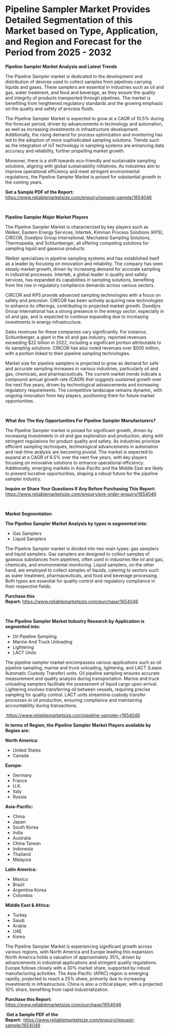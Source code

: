 <p><h1>Pipeline Sampler Market Provides Detailed Segmentation of this Market based on Type, Application, and Region and Forecast for the Period from 2025 - 2032</h1></p><p><strong>Pipeline Sampler Market Analysis and Latest Trends</strong></p>
<p><p>The Pipeline Sampler market is dedicated to the development and distribution of devices used to collect samples from pipelines carrying liquids and gases. These samplers are essential in industries such as oil and gas, water treatment, and food and beverage, as they ensure the quality and integrity of products transported through pipelines. The market is benefiting from heightened regulatory standards and the growing emphasis on the quality and safety of process fluids.</p><p>The Pipeline Sampler Market is expected to grow at a CAGR of 10.5% during the forecast period, driven by advancements in technology and automation, as well as increasing investments in infrastructure development. Additionally, the rising demand for process optimization and monitoring has led to the adoption of more sophisticated sampling solutions. Trends such as the integration of IoT technology in sampling systems are enhancing data accuracy and reliability, further propelling market growth. </p><p>Moreover, there is a shift towards eco-friendly and sustainable sampling solutions, aligning with global sustainability initiatives. As industries aim to improve operational efficiency and meet stringent environmental regulations, the Pipeline Sampler Market is poised for substantial growth in the coming years.</p></p>
<p><strong>Get a Sample PDF of the Report:&nbsp;</strong> <a href="https://www.reliablemarketsize.com/enquiry/request-sample/1654046?utm_campaign=2989&utm_medium=2&utm_source=Github&utm_content=ia&utm_term=18042025&utm_id=pipeline-sampler">https://www.reliablemarketsize.com/enquiry/request-sample/1654046</a></p>
<p>&nbsp;</p>
<p><strong>Pipeline Sampler Major Market Players</strong></p>
<p><p>The Pipeline Sampler Market is characterized by key players such as Welker, Eastern Energy Services, Intertek, Kimman Process Solutions (KPS), CIRCOR, Doedijns Group International, Mechatest Sampling Solutions, Thermopedia, and Schlumberger, all offering competing solutions for sampling liquid and gaseous products.</p><p>Welker specializes in pipeline sampling systems and has established itself as a leader by focusing on innovation and reliability. The company has seen steady market growth, driven by increasing demand for accurate sampling in industrial processes. Intertek, a global leader in quality and safety services, has expanded its capabilities in sampling solutions, benefiting from the rise in regulatory compliance demands across various sectors.</p><p>CIRCOR and KPS provide advanced sampling technologies with a focus on safety and precision. CIRCOR has been actively acquiring new technologies to enhance its offerings, contributing to projected market growth. Doedijns Group International has a strong presence in the energy sector, especially in oil and gas, and is expected to continue expanding due to increasing investments in energy infrastructure.</p><p>Sales revenues for these companies vary significantly. For instance, Schlumberger, a giant in the oil and gas industry, reported revenues exceeding $22 billion in 2022, including a significant portion attributable to its sampling solutions. CIRCOR has also noted revenues over $500 million, with a portion linked to their pipeline sampling technologies.</p><p>Market size for pipeline samplers is projected to grow as demand for safe and accurate sampling increases in various industries, particularly oil and gas, chemicals, and pharmaceuticals. The current market trends indicate a compound annual growth rate (CAGR) that suggests sustained growth over the next five years, driven by technological advancements and increasing regulatory requirements. The competitive landscape remains dynamic, with ongoing innovation from key players, positioning them for future market opportunities.</p></p>
<p>&nbsp;</p>
<p><strong>What Are The Key Opportunities For Pipeline Sampler Manufacturers?</strong></p>
<p><p>The Pipeline Sampler market is poised for significant growth, driven by increasing investments in oil and gas exploration and production, along with stringent regulations for product quality and safety. As industries prioritize efficient sampling techniques, technological advancements in automation and real-time analysis are becoming pivotal. The market is expected to expand at a CAGR of 6.5% over the next five years, with key players focusing on innovative solutions to enhance operational efficiency. Additionally, emerging markets in Asia-Pacific and the Middle East are likely to present lucrative opportunities, shaping a robust future for the pipeline sampler industry.</p></p>
<p><strong>Inquire or Share Your Questions If Any Before Purchasing This Report:</strong> <a href="https://www.reliablemarketsize.com/enquiry/pre-order-enquiry/1654046?utm_campaign=2989&utm_medium=2&utm_source=Github&utm_content=ia&utm_term=18042025&utm_id=pipeline-sampler">https://www.reliablemarketsize.com/enquiry/pre-order-enquiry/1654046</a></p>
<p>&nbsp;</p>
<p><strong>Market Segmentation</strong></p>
<p><strong>The Pipeline Sampler Market Analysis by types is segmented into:</strong></p>
<p><ul><li>Gas Samplers</li><li>Liquid Samplers</li></ul></p>
<p><p>The Pipeline Sampler market is divided into two main types: gas samplers and liquid samplers. Gas samplers are designed to collect samples of gaseous substances from pipelines, often used in industries like oil and gas, chemicals, and environmental monitoring. Liquid samplers, on the other hand, are employed to collect samples of liquids, catering to sectors such as water treatment, pharmaceuticals, and food and beverage processing. Both types are essential for quality control and regulatory compliance in their respective fields.</p></p>
<p><strong>Purchase this Report:&nbsp;</strong><a href="https://www.reliablemarketsize.com/purchase/1654046?utm_campaign=2989&utm_medium=2&utm_source=Github&utm_content=ia&utm_term=18042025&utm_id=pipeline-sampler">https://www.reliablemarketsize.com/purchase/1654046</a></p>
<p>&nbsp;</p>
<p><strong>The Pipeline Sampler Market Industry Research by Application is segmented into:</strong></p>
<p><ul><li>Oil Pipeline Sampling</li><li>Marine And Truck Unloading</li><li>Lightering</li><li>LACT Units</li></ul></p>
<p><p>The pipeline sampler market encompasses various applications such as oil pipeline sampling, marine and truck unloading, lightering, and LACT (Lease Automatic Custody Transfer) units. Oil pipeline sampling ensures accurate measurement and quality analysis during transportation. Marine and truck unloading samplers facilitate the assessment of liquid cargo upon arrival. Lightering involves transferring oil between vessels, requiring precise sampling for quality control. LACT units streamline custody transfer processes in oil production, ensuring compliance and maintaining accountability during transactions.</p></p>
<p><a href="https://www.reliablemarketsize.com/pipeline-sampler-r1654046?utm_campaign=2989&utm_medium=2&utm_source=Github&utm_content=ia&utm_term=18042025&utm_id=pipeline-sampler">&nbsp;https://www.reliablemarketsize.com/pipeline-sampler-r1654046</a></p>
<p><strong>In terms of Region, the Pipeline Sampler Market Players available by Region are:</strong></p>
<p>
    <p> <strong> North America: </strong>
        <ul>
            <li>United States</li>
            <li>Canada</li>
        </ul>
        </p> 
    <p> <strong> Europe: </strong>
        <ul>
            <li>Germany</li>
            <li>France</li>
            <li>U.K.</li>
            <li>Italy</li>
            <li>Russia</li>
        </ul>
        </p> 
    <p> <strong> Asia-Pacific: </strong>
        <ul>
            <li>China</li>
            <li>Japan</li>
            <li>South Korea</li>
            <li>India</li>
            <li>Australia</li>
            <li>China Taiwan</li>
            <li>Indonesia</li>
            <li>Thailand</li>
            <li>Malaysia</li>
        </ul>
        </p> 
    <p> <strong> Latin America: </strong>
        <ul>
            <li>Mexico</li>
            <li>Brazil</li>
            <li>Argentina Korea</li>
            <li>Colombia</li>
        </ul>
        </p> 
    <p> <strong> Middle East & Africa: </strong>
        <ul>
            <li>Turkey</li>
            <li>Saudi</li>
            <li>Arabia</li>
            <li>UAE</li>
            <li>Korea</li>
        </ul>
    </p>
    </p>
<p><p>The Pipeline Sampler Market is experiencing significant growth across various regions, with North America and Europe leading this expansion. North America holds a valuation of approximately 35%, driven by advancements in industrial applications and stringent quality regulations. Europe follows closely with a 30% market share, supported by robust manufacturing activities. The Asia-Pacific (APAC) region is emerging rapidly, projected to reach a 25% share, primarily due to increasing investments in infrastructure. China is also a critical player, with a projected 10% share, benefiting from rapid industrialization.</p></p>
<p><strong>Purchase this Report: </strong><a href="https://www.reliablemarketsize.com/purchase/1654046?utm_campaign=2989&utm_medium=2&utm_source=Github&utm_content=ia&utm_term=18042025&utm_id=pipeline-sampler">https://www.reliablemarketsize.com/purchase/1654046</a></p>
<p>&nbsp;<strong>Get a Sample PDF of the Report:&nbsp;&nbsp;</strong><a href="https://www.reliablemarketsize.com/enquiry/request-sample/1654046?utm_campaign=2989&utm_medium=2&utm_source=Github&utm_content=ia&utm_term=18042025&utm_id=pipeline-sampler">https://www.reliablemarketsize.com/enquiry/request-sample/1654046</a></p>
<p><strong></strong></p>
<p><p></p><p></p><p></p></p>